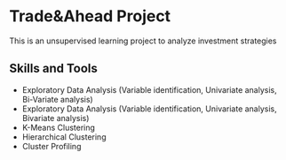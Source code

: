 # Trade&Ahead Project
This is an unsupervised learning project to analyze investment strategies
## Skills and Tools
- Exploratory Data Analysis (Variable identification, Univariate analysis, Bi-Variate analysis)
- Exploratory Data Analysis (Variable identification, Univariate analysis, Bivariate analysis)
- K-Means Clustering
- Hierarchical Clustering
- Cluster Profiling
